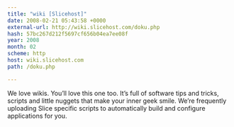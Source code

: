```yaml
---
title: "wiki [Slicehost]"
date: 2008-02-21 05:43:58 +0000
external-url: http://wiki.slicehost.com/doku.php
hash: 57bc267d212f5697cf656b04ea7ee08f
year: 2008
month: 02
scheme: http
host: wiki.slicehost.com
path: /doku.php

---
```


We love wikis. You’ll love this one too. It’s full of software tips and tricks, scripts and little nuggets that make your inner geek smile. We’re frequently uploading Slice specific scripts to automatically build and configure applications for you.
